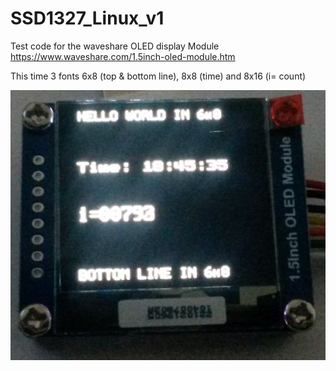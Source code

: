 # SSD1327_Linux_v1

Test code for the waveshare OLED display Module
https://www.waveshare.com/1.5inch-oled-module.htm

This time 3 fonts 6x8 (top & bottom line), 8x8 (time) and 8x16 (i= count)

![](https://github.com/LdB-ECM/Docs_and_Images/blob/master/Images/oled1.jpg?raw=true)
